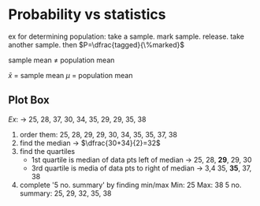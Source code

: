 # Probability vs statistics
ex for determining population:
take a sample. mark sample. release. take another sample. then 
$P=\dfrac{tagged}{\%marked}$

sample mean $\not=$ population mean

$\bar x$ = sample mean
$\mu$ = population mean
## Plot Box
$Ex:$ -> 25, 28, 37, 30, 34, 35, 29, 29, 35, 38
1. order them: 25, 28, 29, 29, 30, 34, 35, 35, 37, 38
2. find the median -> $\dfrac{30+34}{2}=32$
3. find the quartiles
	- 1st quartile is median of data pts left of median -> 25, 28, **29**, 29, 30
	- 3rd quartile is media of data pts to right of median -> 3,4 35, **35**, 37, 38
4. complete '5 no. summary' by finding min/max
	Min: 25
	Max: 38
	5 no. summary: 25, 29, 32, 35, 38
